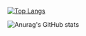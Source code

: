 [![Top Langs](https://github-readme-stats.vercel.app/api/top-langs/?username=taeyungithub)](https://github.com/anuraghazra/github-readme-stats)

![Anurag's GitHub stats](https://github-readme-stats.vercel.app/api?username=taeyungithub&theme=default&show_icons=true)
